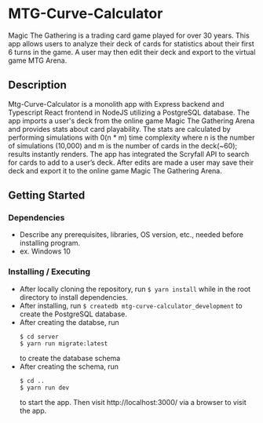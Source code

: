 # MTG-Curve-Calculator

Magic The Gathering is a trading card game played for over 30 years. 
This app allows users to analyze their deck of cards for statistics about their first 6 turns in the game. 
A user may then edit their deck and export to the virtual game MTG Arena.

## Description

Mtg-Curve-Calculator is a monolith app with Express backend and Typescript React frontend in NodeJS utilizing a PostgreSQL database.
The app imports a user's deck from the online game Magic The Gathering Arena and provides stats about card playability.
The stats are calculated by performing simulations with 0(n * m) time complexity where n is the number of simulations (10,000) and m is the number of cards in the deck(~60); results instantly renders.
The app has integrated the Scryfall API to search for cards to add to a user’s deck.
After edits are made a user may save their deck and export it to the online game Magic The Gathering Arena.


## Getting Started

### Dependencies

* Describe any prerequisites, libraries, OS version, etc., needed before installing program.
* ex. Windows 10

### Installing / Executing

* After locally cloning the repository, run ```$ yarn install``` while in the root directory to install dependencies.
* After installing, run ```$ createdb mtg-curve-calculator_development``` to create the PostgreSQL database.
* After creating the databse, run
  ```
  $ cd server
  $ yarn run migrate:latest
  ```
  to create the database schema
* After creating the schema, run
  ```
  $ cd ..
  $ yarn run dev
  ```
  to start the app. Then visit http://localhost:3000/ via a browser to visit the app.
